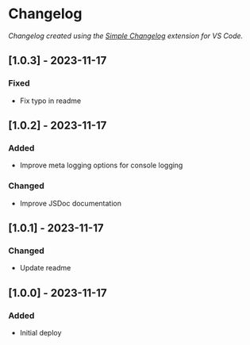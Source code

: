 # Changelog

*Changelog created using the [Simple Changelog](https://marketplace.visualstudio.com/items?itemName=tobiaswaelde.vscode-simple-changelog) extension for VS Code.*

## [1.0.3] - 2023-11-17
### Fixed
- Fix typo in readme

## [1.0.2] - 2023-11-17
### Added
- Improve meta logging options for console logging

### Changed
- Improve JSDoc documentation

## [1.0.1] - 2023-11-17
### Changed
- Update readme


## [1.0.0] - 2023-11-17
### Added
- Initial deploy